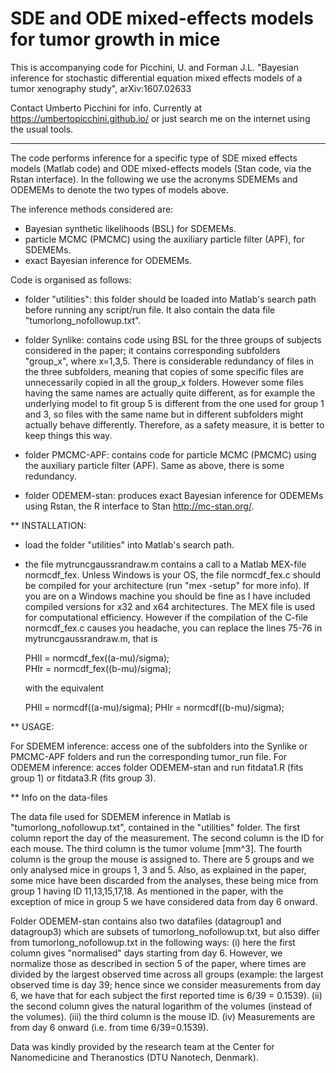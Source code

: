 # SDE and ODE mixed-effects models for tumor growth in mice

This is accompanying code for Picchini, U. and Forman J.L. "Bayesian inference for stochastic differential equation mixed effects models of a tumor xenography study", arXiv:1607.02633

Contact Umberto Picchini for info. Currently at https://umbertopicchini.github.io/ or just search me on the internet using the usual tools.

-----------

The code performs inference for a specific type of SDE mixed effects models (Matlab code) and ODE mixed-effects models (Stan code, via the Rstan interface). In the following
we use the acronyms SDEMEMs and ODEMEMs to denote the two types of models above.

The inference methods considered are:
- Bayesian synthetic likelihoods (BSL) for SDEMEMs.
- particle MCMC (PMCMC) using the auxiliary particle filter (APF), for SDEMEMs.
- exact Bayesian inference for ODEMEMs.

Code is organised as follows:

- folder "utilities": this folder should be loaded into Matlab's search path before running any script/run file. It also contain the data file "tumorlong_nofollowup.txt".

- folder Synlike: contains code using BSL for the three groups of subjects considered in the paper; it contains corresponding subfolders "group_x", where x=1,3,5.
                  There is considerable redundancy of files in the three subfolders, meaning that copies of some specific files are unnecessarily copied in all the group_x folders.
                  However some files having the same names are actually quite different,  as for example the underlying model to fit group 5 is different from the one used for group 1 and 3,
                  so files with the same name but in different subfolders might actually behave differently.
                  Therefore, as a safety measure, it is better to keep things this way.

- folder PMCMC-APF: contains code for particle MCMC (PMCMC) using the auxiliary particle filter (APF). Same as above, there is some redundancy.

- folder ODEMEM-stan: produces exact Bayesian inference for ODEMEMs using Rstan, the R interface to Stan http://mc-stan.org/.
   

** INSTALLATION:

- load the folder "utilities" into Matlab's search path.
- the file mytruncgaussrandraw.m contains a call to a Matlab MEX-file normcdf_fex. Unless Windows is your OS, the file normcdf_fex.c should be compiled for your architecture (run "mex -setup" for more info).
  If you are on a Windows machine you should be fine as I have included compiled versions for x32 and x64 architectures.
  The MEX file is used for computational efficiency. However if the compilation of the C-file normcdf_fex.c causes you headache, you can replace
  the lines 75-76 in mytruncgaussrandraw.m, that is

     PHIl = normcdf_fex((a-mu)/sigma);  
     PHIr = normcdf_fex((b-mu)/sigma); 

  with the equivalent
 
     PHIl = normcdf((a-mu)/sigma);
     PHIr = normcdf((b-mu)/sigma);

** USAGE: 

For SDEMEM inference: access one of the subfolders into the Synlike or PMCMC-APF folders and run the corresponding tumor_run file.
For ODEMEM inference: acces folder ODEMEM-stan and run fitdata1.R (fits group 1) or fitdata3.R (fits group 3).

** Info on the data-files

The data file used for SDEMEM inference in Matlab is "tumorlong_nofollowup.txt", contained in the "utilities" folder. The first column report the day of the measurement. The second column is the ID for each mouse. The third column is the tumor volume [mm^3]. The fourth column is the group the mouse is assigned to. There are 5 groups and we only analysed mice in groups 1, 3 and 5. Also, as explained in the paper, some mice have been discarded from the analyses, these being mice from group 1 having ID 11,13,15,17,18. As mentioned in the paper, with the exception of mice in group 5 we have considered data from day 6 onward.    

Folder ODEMEM-stan contains also two datafiles (datagroup1 and datagroup3) which are subsets of tumorlong_nofollowup.txt, but also differ from tumorlong_nofollowup.txt in the following ways: (i) here the first column gives "normalised" days starting from day 6. However, we normalize those as described in section 5 of the paper, where times are divided by the largest observed time across all groups (example: the largest observed time is day 39; hence since we consider measurements from day 6, we have that for each subject the first reported time is 6/39 = 0.1539).  (ii) the second column gives the natural logarithm of the volumes (instead of the volumes). (iii) the third column is the mouse ID. (iv) Measurements are from day 6 onward (i.e. from time 6/39=0.1539).

Data was kindly provided by the research team at the Center for Nanomedicine and Theranostics (DTU Nanotech, Denmark).

